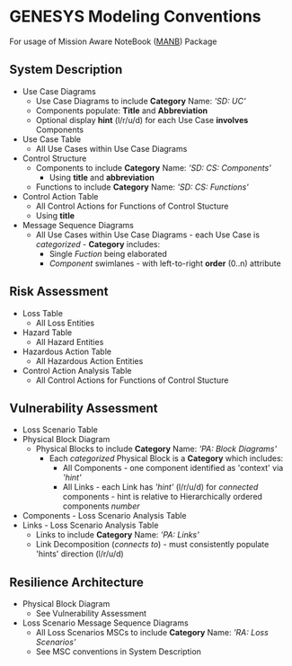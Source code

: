 # GENESYS Modeling Conventions

For usage of Mission Aware NoteBook ([MANB](https://pypi.org/project/manb/)) Package

## System Description

*  Use Case Diagrams
   *  Use Case Diagrams to include **Category** Name: *'SD: UC'*
   *  Components populate: **Title** and **Abbreviation**
   *  Optional display **hint** (l/r/u/d) for each Use Case **involves** Components
*  Use Case Table
   *  All Use Cases within Use Case Diagrams
*  Control Structure
   *  Components to include **Category** Name: *'SD: CS: Components'*
      *  Using **title** and **abbreviation**
   *  Functions to include **Category** Name: *'SD: CS: Functions'*
*  Control Action Table
   *  All Control Actions for Functions of Control Stucture
   *  Using **title**
*  Message Sequence Diagrams
   *  All Use Cases within Use Case Diagrams - each Use Case is *categorized* - **Category** includes:
      *  Single *Fuction* being elaborated
      *  *Component* swimlanes - with left-to-right **order** (0..n) attribute
## Risk Assessment
*  Loss Table
   *  All Loss Entities
*  Hazard Table
   *  All Hazard Entities
*  Hazardous Action Table
   *  All Hazardous Action Entities
*  Control Action Analysis Table
   *  All Control Actions for Functions of Control Stucture

## Vulnerability Assessment
*  Loss Scenario Table
*  Physical Block Diagram
   * Physical Blocks to include **Category** Name: *'PA: Block Diagrams'*
     * Each *categorized* Physical Block is a **Category** which includes:
       *  All Components - one component identified as 'context' via *'hint'*
       *  All Links - each Link has *'hint'* (l/r/u/d) for *connected*
          components - hint is relative to Hierarchically ordered components *number*
*  Components - Loss Scenario Analysis Table
*  Links - Loss Scenario Analysis Table
   *  Links to include **Category** Name: *'PA: Links'*
   *  Link Decomposition (*connects to*) - must consistently populate 'hints' direction (l/r/u/d)

## Resilience Architecture
*  Physical Block Diagram
   *  See Vulnerability Assessment
*  Loss Scenario Message Sequence Diagrams
   *  All Loss Scenarios MSCs to include **Category** Name: *'RA: Loss Scenarios'*
   *  See MSC conventions in System Description